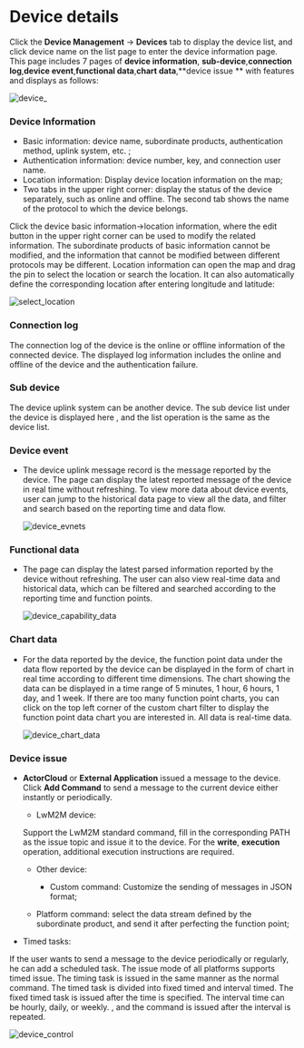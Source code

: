 # Device details

Click the **Device Management** -> **Devices** tab to display the device list, and click device name on the list page  to enter the device information page. This page includes 7 pages of **device information**, **sub-device**,**connection log**,**device event**,**functional data**,**chart data**,**device issue **  with features and displays as follows:

![device_](_assets/device_.png)



### Device Information

- Basic information: device name, subordinate products, authentication method, uplink system, etc. ;
- Authentication information: device number, key, and connection user name.
- Location information: Display device location information on the map;
- Two tabs in the upper right corner: display the status of the device separately, such as online and offline. The second tab shows the name of the protocol to which the device belongs.

Click the device basic information->location information, where the edit button in the upper right corner can be used to modify the related information. The  subordinate products of basic information cannot be modified, and the information that cannot be modified between different protocols may be different. Location information can open the map and drag the pin to select the location or search the location. It can also automatically define the corresponding location after entering longitude and latitude:

![select_location](_assets/select_location.png)


### Connection log

The connection log of the device is the online or offline information of the connected device. The displayed log information includes the online and offline of the device and the authentication failure.


### Sub device

The device uplink system can be another device. The sub device list under the device is displayed here , and the list operation is the same as the device list.



### Device event

- The device uplink message record is the message reported by the device. The page can display the latest reported message of the device in real time without refreshing. To view more data about device events, user can jump to the historical data page to view all the data, and filter and search based on the reporting time and data flow.

  ![device_evnets](_assets/device_evnets.png)


### Functional data

- The page can display the latest parsed information reported by the device without refreshing. The user can also view real-time data and historical data, which can be filtered and searched according to the reporting time and function points.

  ![device_capability_data](_assets/device_capability_data.png)


### Chart data

- For the data reported by the device,  the function point data under the data flow reported by the device can be displayed in the form of chart in real time according to different time dimensions. The chart showing the data can be displayed in a time range of 5 minutes, 1 hour, 6 hours, 1 day, and 1 week. If there are too many function point charts, you can click on the top left corner of the custom chart filter to display the function point data chart you are interested in. All data is real-time data.

  ![device_chart_data](_assets/device_chart_data.png)


### Device issue

- **ActorCloud** or **External Application** issued a message to the device. Click **Add Command** to send a message to the current device either instantly or periodically.

  - LwM2M device:

  Support the LwM2M standard command, fill in the corresponding PATH as the issue topic and issue it to the device. For the **write**, **execution** operation, additional execution instructions are required.

  - Other device:

    - Custom command: Customize the sending of messages in JSON format;
  - Platform command: select the data stream defined by the subordinate product, and send it after perfecting the function point;

- Timed tasks:

If the user wants to send a message to the device periodically or regularly,  he can add a scheduled task. The issue mode of all platforms supports timed issue. The timing task is issued in the same manner as the normal command. The timed task is divided into fixed timed and interval timed. The fixed timed task is issued after the time is specified. The interval time can be hourly, daily, or weekly. , and the command is issued after the interval is repeated.

![device_control](_assets/device_control.png)
